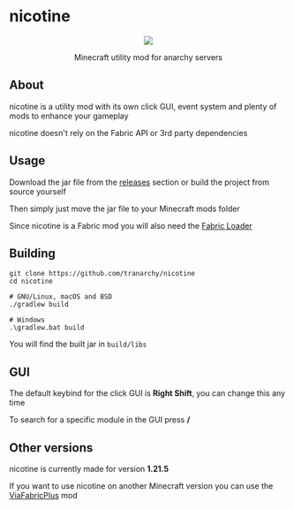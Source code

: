 # nicotine

<p align="center">
  <img src="https://github.com/user-attachments/assets/230aac2c-9418-47a7-bf4e-eb35ecdd4c61">
</p>
<p align="center">Minecraft utility mod for anarchy servers</p>

## About

nicotine is a utility mod with its own click GUI, event system and plenty of mods to enhance your gameplay

nicotine doesn't rely on the Fabric API or 3rd party dependencies

## Usage

Download the jar file from the [releases](https://github.com/tranarchy/nicotine/releases) section or build the project from source yourself

Then simply just move the jar file to your Minecraft mods folder

Since nicotine is a Fabric mod you will also need the [Fabric Loader](https://fabricmc.net/)

## Building

```
git clone https://github.com/tranarchy/nicotine
cd nicotine

# GNU/Linux, macOS and BSD
./gradlew build

# Windows
.\gradlew.bat build
```

You will find the built jar in `build/libs`

## GUI

The default keybind for the click GUI is **Right Shift**, you can change this any time

To search for a specific module in the GUI press **/**

## Other versions

nicotine is currently made for version **1.21.5**

If you want to use nicotine on another Minecraft version you can use the [ViaFabricPlus](https://modrinth.com/mod/viafabricplus) mod